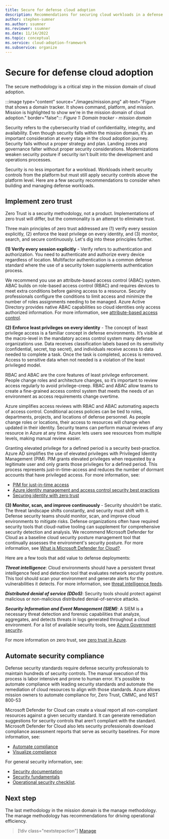 ```yaml
---
title: Secure for defense cloud adoption
description: Recommendations for securing cloud workloads in a defense organization
author: stephen-sumner
ms.author: ssumner
ms.reviewer: ssumner
ms.date: 11/14/2022
ms.topic: conceptual
ms.service: cloud-adoption-framework
ms.subservice: organize
---
```

# Secure for defense cloud adoption

The secure methodology is a critical step in the mission domain of cloud adoption.

:::image type="content" source="./images/mission.png" alt-text="Figure that shows a domain tracker. It shows command, platform, and mission. Mission is highlighted to show we're in the mission domain of cloud adoption." border="false":::
*Figure 1: Domain tracker - mission domain*

Security refers to the cybersecurity triad of confidentiality, integrity, and availability. Even though security falls within the mission domain, it’s an important consideration at every stage in the cloud adoption journey. Security fails without a proper strategy and plan. Landing zones and governance falter without proper security considerations. Modernizations weaken security posture if security isn't built into the development and operations processes.

Security is no less important for a workload. Workloads inherit security controls from the platform but must still apply security controls above the platform level. Here are a few security recommendations to consider when building and managing defense workloads.

## Implement zero trust

Zero Trust is a security methodology, not a product. Implementations of zero trust will differ, but the commonality is an attempt to eliminate trust.

Three main principles of zero trust addressed are (1) verify every session explicitly, (2) enforce the least privilege on every identity, and (3) monitor, search, and secure continuously. Let's dig into these principles further.

**(1) Verify every session explicitly** - Verify refers to authentication and authorization. You need to authenticate and authorize every device regardless of location. Multifactor authentication is a common defense standard where the use of a security token supplements authentication process.

We recommend you use an attribute-based access control (ABAC) system. ABAC builds on role-based access control (RBAC) and requires devices to meet extra conditions before gaining access to a resource. Security professionals configure the conditions to limit access and minimize the number of roles assignments needing to be managed. Azure Active Directory provides native ABAC capabilities so cloud identities only access authorized information. For more information, see [attribute-based access control](/azure/role-based-access-control/conditions-overview).

**(2) Enforce least privileges on every identity** - The concept of least privilege access is a familiar concept in defense environments. It’s visible at the macro-level in the mandatory access control system many defense organizations use. Data receives classification labels based on its sensitivity (confidential, secret, top secret), and individuals receive access to data needed to complete a task.  Once the task is completed, access is removed. Access to sensitive data when not needed is a violation of the least privileged model.

RBAC and ABAC are the core features of least privilege enforcement. People change roles and architecture changes, so it’s important to review access regularly to avoid privilege-creep. RBAC and ABAC allow teams to create a fine-grained access control system that meets the needs of an environment as access requirements change overtime.

Azure simplifies access reviews with RBAC and ABAC automating aspects of access control. Conditional access policies can be tied to roles, departments, projects, and locations of defense personnel. As people change roles or locations, their access to resources will change when updated in their identity. Security teams can perform manual reviews of any resource in Azure at any time. Azure lets users see resources from multiple levels, making manual review easier.

Granting elevated privilege for a defined period is a security best-practice. Azure AD simplifies the use of elevated privileges with Privileged Identity Management (PIM). PIM grants elevated privileges when requested by a legitimate user and only grants those privileges for a defined period. This process represents just-in-time-access and reduces the number of dormant accounts that have privileged access. For more information, see: 

- [PIM for just-in-time access](/azure/active-directory/roles/best-practices#2-use-privileged-identity-management-to-grant-just-in-time-access)
- [Azure identity management and access control security best practices](/azure/security/fundamentals/identity-management-best-practices)
- [Securing identity with zero trust](/security/zero-trust/deploy/identity)

**(3) Monitor, scan, and improve continuously** - Security shouldn’t be static. The threat landscape shifts constantly, and security must shift with it. Defense security teams should monitor, scan, and improve cloud environments to mitigate risks. Defense organizations often have required security tools that cloud-native tooling can supplement for comprehensive security detection and analysis. We recommend Microsoft Defender for Cloud as a baseline cloud security posture management tool that continually assesses the environment's security posture. For more information, see [What is Microsoft Defender for Cloud?](/azure/defender-for-cloud/defender-for-cloud-introduction).

Here are a few tools that add value to defense deployments:

***Threat intelligence***: Cloud environments should have a persistent threat intelligence feed and detection tool that evaluates network security posture. This tool should scan your environment and generate alerts for the vulnerabilities it detects. For more information, see [threat intelligence feeds](/azure/sentinel/connect-threat-intelligence-tip).

***Distributed denial of service (DDoS)***: Security tools should protect against malicious or non-malicious distributed denial-of-service attacks.

***Security Information and Event Management (SIEM)***: A SIEM is a necessary threat detection and forensic capabilities that analyze, aggregates, and detects threats in logs generated throughout a cloud environment. For a list of available security tools, see [Azure Government security](/azure/azure-government/documentation-government-plan-security).

For more information on zero trust, see [zero trust in Azure](/security/zero-trust/).

## Automate security compliance

Defense security standards require defense security professionals to maintain hundreds of security controls. The manual execution of this process is labor intensive and prone to human error. It's possible to automate compliance with leading security standards and automate the remediation of cloud resources to align with those standards. Azure allows mission owners to automate compliance for, Zero Trust, CMMC, and NIST 800-53

Microsoft Defender for Cloud can create a visual report all non-compliant resources against a given security standard. It can generate remediation suggestions for security controls that aren’t compliant with the standard. Microsoft Defender for Cloud also lets security professionals download compliance assessment reports that serve as security baselines. For more information, see:

- [Automate compliance](/azure/defender-for-cloud/regulatory-compliance-dashboard)
- [Visualize compliance](/azure/defender-for-cloud/custom-dashboards-azure-workbooks)

For general security information, see:

- [Security documentation](/security/)
- [Security fundamentals](/azure/security/fundamentals/)
- [Operational security checklist](/azure/security/fundamentals/operational-checklist).

## Next step

The last methodology in the mission domain is the manage methodology. The manage methodology has recommendations for driving operational efficiency.

> [!div class="nextstepaction"]
> [Manage](manage.md)
